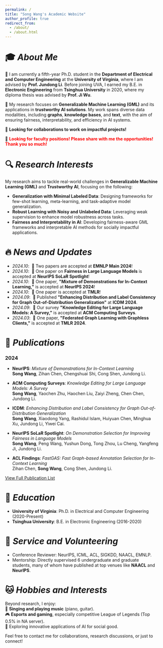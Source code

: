 ```yaml
---
permalink: /
title: "Song Wang's Academic Website"
author_profile: true
redirect_from: 
  - /about/
  - /about.html
---
```


# 🎓 _About Me_

🏫 I am currently a fifth-year Ph.D. student in the **Department of Electrical and Computer Engineering** at the **University of Virginia**, where I am advised by **Prof. Jundong Li**. Before joining UVA, I earned my B.E. in **Electronic Engineering** from **Tsinghua University** in 2020, where my diploma thesis was advised by **Prof. Ji Wu**.

📝 My research focuses on **Generalizable Machine Learning (GML)** and its applications in **trustworthy AI solutions**. My work spans diverse data modalities, including **graphs**, **knowledge bases**, and **text**, with the aim of ensuring fairness, interpretability, and efficiency in AI systems.



🤝 **Looking for collaborations to work on impactful projects!**

💼 **<span style="color: red;"> Looking for faculty positions! Please share with me the opportunities! Thank you so much!</span>**

# 🔍 _Research Interests_

My research aims to tackle real-world challenges in **Generalizable Machine Learning (GML)** and **Trustworthy AI**, focusing on the following:

- **Generalization with Minimal Labeled Data**: Designing frameworks for few-shot learning, meta-learning, and task-adaptive model generalization.
- **Robust Learning with Noisy and Unlabeled Data**: Leveraging weak supervision to enhance model robustness across tasks.
- **Fairness and Interpretability in AI**: Developing fairness-aware GML frameworks and interpretable AI methods for socially impactful applications.

# 🔥 _News and Updates_
- *2024.10*: &nbsp;🎉 Two papers are accepted at **EMNLP Main 2024**!
- *2024.10*: &nbsp;🎉 One paper on **Fairness in Large Language Models** is accepted at **NeurIPS SoLaR Spotlight**!
- *2024.10*: &nbsp;🎉 One paper, **"Mixture of Demonstrations for In-Context Learning,"** is accepted at **NeurIPS 2024**!
- *2024.10*: &nbsp;🎉 One paper is accepted at **TMLR**! 
- *2024.09*: &nbsp;🎉 Published **"Enhancing Distribution and Label Consistency for Graph Out-of-Distribution Generalization"** at **ICDM 2024**.
- *2024.09*: &nbsp;🎉 Our survey **"Knowledge Editing for Large Language Models: A Survey,"** is accepted at **ACM Computing Surveys**.
- *2024.03*: &nbsp;🎉 One paper, **"Federated Graph Learning with Graphless Clients,"** is accepted at **TMLR 2024**.

# 📜 _Publications_

### **2024**
- **NeurIPS**: *Mixture of Demonstrations for In-Context Learning*  
  **Song Wang**, Zihan Chen, Chengshuai Shi, Cong Shen, Jundong Li.  

- **ACM Computing Surveys**: *Knowledge Editing for Large Language Models: A Survey*  
  **Song Wang**, Yaochen Zhu, Haochen Liu, Zaiyi Zheng, Chen Chen, Jundong Li.  

- **ICDM**: *Enhancing Distribution and Label Consistency for Graph Out-of-Distribution Generalization*  
  **Song Wang**, Xiaodong Yang, Rashidul Islam, Huiyuan Chen, Minghua Xu, Jundong Li, Yiwei Cai.  

- **NeurIPS SoLaR Spotlight**: *On Demonstration Selection for Improving Fairness in Language Models*  
  **Song Wang**, Peng Wang, Yushun Dong, Tong Zhou, Lu Cheng, Yangfeng Ji, Jundong Li.  

- **ACL Findings**: *FastGAS: Fast Graph-based Annotation Selection for In-Context Learning*  
  Zihan Chen, **Song Wang**, Cong Shen, Jundong Li.  

[View Full Publication List](#)

# 📖 _Education_

- **University of Virginia**: Ph.D. in Electrical and Computer Engineering (2020-Present)  
- **Tsinghua University**: B.E. in Electronic Engineering (2016-2020)  

# 💁 _Service and Volunteering_

- Conference Reviewer: NeurIPS, ICML, ACL, SIGKDD, NAACL, EMNLP.  
- Mentorship: Directly supervised 6 undergraduate and graduate students, many of whom have published at top venues like **NAACL** and **NeurIPS**.  

# 🐱 _Hobbies and Interests_
Beyond research, I enjoy:  
🎤 **Singing and playing music** (piano, guitar).  
🎮 **Esports and gaming**, especially competitive League of Legends (Top 0.5% in NA server).  
🌟 Exploring innovative applications of AI for social good.


Feel free to contact me for collaborations, research discussions, or just to connect!  
